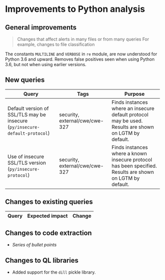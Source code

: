 # Improvements to Python analysis


 ## General improvements

 > Changes that affect alerts in many files or from many queries
> For example, changes to file classification

The constants `MULTILINE` and `VERBOSE` in `re` module, are now understood for Python 3.6 and upward. 
Removes false positives seen when using Python 3.6, but not when using earlier versions.

 ## New queries

 | **Query**                   | **Tags**  | **Purpose**                                                        |
|-----------------------------|-----------|--------------------------------------------------------------------|
| Default version of SSL/TLS may be insecure (`py/insecure-default-protocol`) | security, external/cwe/cwe-327 | Finds instances where an insecure default protocol may be used. Results are shown on LGTM by default. |
| Use of insecure SSL/TLS version (`py/insecure-protocol`) | security, external/cwe/cwe-327 | Finds instances where a known insecure protocol has been specified. Results are shown on LGTM by default. |

 ## Changes to existing queries

 | **Query**                  | **Expected impact**    | **Change**                                                       |
|----------------------------|------------------------|------------------------------------------------------------------|

 ## Changes to code extraction

 * *Series of bullet points*

 ## Changes to QL libraries

 * Added support for the `dill` pickle library.
